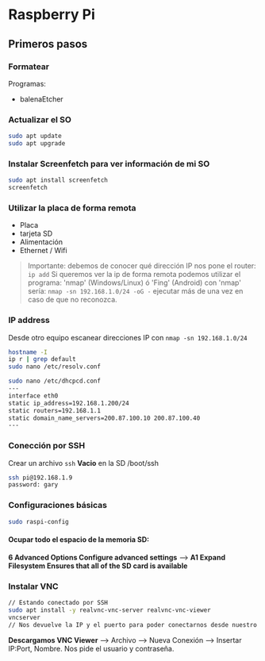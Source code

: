 # Raspberry Pi

## Primeros pasos

### Formatear

Programas:
* balenaEtcher

### Actualizar el SO

```bash
sudo apt update
sudo apt upgrade
```

### Instalar Screenfetch para ver información de mi SO

```bash
sudo apt install screenfetch
screenfetch
```

### Utilizar la placa de forma remota

* Placa
* tarjeta SD
* Alimentación
* Ethernet / Wifi

>Importante: debemos de conocer qué dirección IP nos pone el router: `ip add`
>Si queremos ver la ip de forma remota podemos utilizar el programa: 'nmap' (Windows/Linux) ó 'Fing' (Android)
>con 'nmap' sería: `nmap -sn 192.168.1.0/24 -oG -` ejecutar más de una vez en caso de que no reconozca.

### IP address

Desde otro equipo escanear direcciones IP con `nmap -sn 192.168.1.0/24`

```bash
hostname -I
ip r | grep default
sudo nano /etc/resolv.conf

sudo nano /etc/dhcpcd.conf
---
interface eth0
static ip_address=192.168.1.200/24
static routers=192.168.1.1
static domain_name_servers=200.87.100.10 200.87.100.40
---
```

### Conección por SSH

Crear un archivo `ssh` __Vacio__ en la SD /boot/ssh

```bash
ssh pi@192.168.1.9
password: gary
```

### Configuraciones básicas

```bash
sudo raspi-config
```

#### Ocupar todo el espacio de la memoria SD:

__6 Advanced Options  Configure advanced settings__ --> __A1 Expand Filesystem  Ensures that all of the SD card is available__

### Instalar VNC

```bash
// Estando conectado por SSH
sudo apt install -y realvnc-vnc-server realvnc-vnc-viewer
vncserver
// Nos devuelve la IP y el puerto para poder conectarnos desde nuestro cliente (Viewer)
```

__Descargamos VNC Viewer__ --> Archivo --> Nueva Conexión --> Insertar IP:Port, Nombre. Nos pide el usuario y contraseña.

